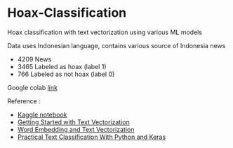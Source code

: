 # Hoax-Classification
Hoax classification with text vectorization using various ML models

Data uses Indonesian language, contains various source of Indonesia news
- 4209 News
- 3465 Labeled as hoax (label 1)
- 766 Labeled as not hoax (label 0)

Google colab [link](https://colab.research.google.com/drive/1vcxhQkv6UNtDSM7e2QPC8VgNZ54qGdRx?usp=sharing)

Reference :
- [Kaggle notebook](https://www.kaggle.com/muhammadghazimuharam/machine-learning-for-hoax-text-classification)
- [Getting Started with Text Vectorization](https://towardsdatascience.com/getting-started-with-text-vectorization-2f2efbec6685#:~:text=Text%20Vectorization%20is%20the%20process,(L1)%20Normalized%20Term%20Frequency)
- [Word Embedding and Text Vectorization](https://www.analyticsvidhya.com/blog/2021/06/part-5-step-by-step-guide-to-master-nlp-text-vectorization-approaches/)
- [Practical Text Classification With Python and Keras](https://realpython.com/python-keras-text-classification/)